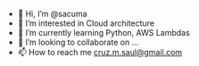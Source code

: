 - 👋 Hi, I’m @sacuma
- 👀 I’m interested in Cloud architecture 
- 🌱 I’m currently learning Python, AWS Lambdas
- 💞️ I’m looking to collaborate on ...
- 📫 How to reach me cruz.m.saul@gmail.com

<!---
sacuma/sacuma is a ✨ special ✨ repository because its `README.md` (this file) appears on your GitHub profile.
You can click the Preview link to take a look at your changes.
--->
